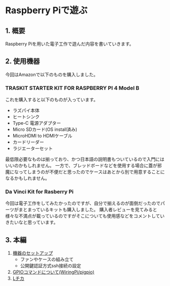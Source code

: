 # Raspberry Piで遊ぶ

## 1. 概要
Raspberry Piを用いた電子工作で遊んだ内容を書いていきます。

## 2. 使用機器
今回はAmazonで以下のものを購入しました。
### TRASKIT STARTER KIT FOR RASPBERRY PI 4 Model B
これを購入すると以下のものが入っています。
- ラズパイ本体
- ヒートシンク
- Type-C 電源アダプター
- Micro SDカード(OS install済み)
- MicroHDMI to HDMIケーブル
- カードリーダー
- ラジエーターセット

最低限必要なものは揃っており、かつ日本語の説明書もついているので入門にはいいのかもしれません。
一方で、ブレッドボードなどを使用する場合に蓋が邪魔になってしまうのが不便だと思ったのでケースはあとから別で用意することになるかもしれません。

### Da Vinci Kit for Rasberry Pi
今回は電子工作をしてみたかったのですが、自分で揃えるのが面倒だったのでパーツがまとまっているキットも購入しました。
購入者レビューを見てみると様々な不満点が載っているのですがそこについても使用感などをコメントしていきたいなと思っています。

## 3. 本編
1. [機器のセットアップ](setup/setup.md)
    - ファンやケースの組み立て
    - 公開鍵認証方式ssh接続の設定
2. [GPIOコマンドについて(WiringPi/pigpio)](gpio_command/gpio.md)
3. [Lチカ](led/led.md)
